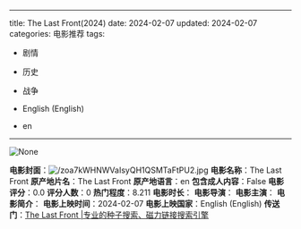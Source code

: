 
---
title: The Last Front(2024)
date: 2024-02-07
updated: 2024-02-07
categories: 电影推荐
tags:

- 剧情
- 历史
- 战争

- English (English)
- en
---

<img src="https://image.tmdb.org/t/p/originalNone" alt="None" title="None">

**电影封面**：<img src="https://image.tmdb.org/t/p/w200/zoa7kWHNWVaIsyQH1QSMTaFtPU2.jpg" alt="/zoa7kWHNWVaIsyQH1QSMTaFtPU2.jpg" title="/zoa7kWHNWVaIsyQH1QSMTaFtPU2.jpg">
**电影名称**：The Last Front
**原产地片名**：The Last Front
**原产地语言**：en
**包含成人内容**：False
**电影评分**：0.0
**评分人数**：0
**热门程度**：8.211
**电影时长**：
**电影导演**：
**电影主演**：
**电影简介**：
**电影上映时间**：2024-02-07
**电影上映国家**：English (English)
**传送门**：[The Last Front |专业的种子搜索、磁力链接搜索引擎](https://movie.amd794.com:2083/?search=The%20Last%20Front&ordering=&mode=match_phrase&page_size=10&page=1)

